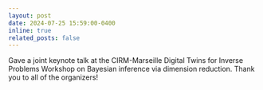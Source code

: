```yaml
---
layout: post
date: 2024-07-25 15:59:00-0400
inline: true
related_posts: false
---
```


Gave a joint keynote talk at the CIRM-Marseille Digital Twins for Inverse Problems Workshop on Bayesian inference via dimension reduction. Thank you to all of the organizers!